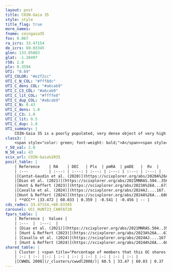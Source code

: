 ```yaml
---
layout: post
title: COIN-Gaia 35
style: style
title_flag: true
more_names: 
fname: coingaia35
fov: 0.067
ra_icrs: 33.47154
de_icrs: 60.03345
glon: 133.05883
glat: -1.20497
r50: 2.0
plx: 0.3594
UTI: "0.69"
UTI_COLOR: "#e2f2cc"
UTI_C_N_COL: "#fff8dc"
UTI_C_dens_COL: "#a6cab9"
UTI_C_C3_COL: "#a6cab9"
UTI_C_lit_COL: "#ffffe8"
UTI_C_dup_COL: "#a6cab9"
UTI_C_N: 0.43
UTI_C_dens: 1.0
UTI_C_C3: 1.0
UTI_C_lit: 0.5
UTI_C_dup: 1.0
UTI_summary: |
    COIN-Gaia 35 is a poorly populated, very dense object of very high C3 quality. It is moderately studied in the literature. This object shares a significant percentage of members with a later reported entry.
class3: |
    <span style="color: green; font-weight: bold;">A</span><span style="color: green; font-weight: bold;">A</span>
r_50_val: 2.0
N_50_val: 43
scix_url: COIN-Gaia%2035
posit_table: |
    | Reference    | RA    | DEC   | Plx  | pmRA  | pmDE   |  Rv  |
    | :---         | :---: | :---: | :---: | :---: | :---: | :---: |
    |[Cantat-Gaudin et al. (2020)](https://scixplorer.org/abs/2020A%26A...640A...1C) | 33.472 | 60.039 | 0.341 | -0.526 | -0.396 | -- |
    |[Dias et al. (2021)](https://scixplorer.org/abs/2021MNRAS.504..356D) | 33.473 | 60.044 | 0.342 | -0.523 | -0.377 | -- |
    |[Hunt & Reffert (2023)](https://scixplorer.org/abs/2023A%26A...673A.114H) | 33.46 | 60.032 | 0.372 | -0.548 | -0.455 | -- |
    |[Cavallo et al. (2024)](https://scixplorer.org/abs/2024AJ....167...12C) | 33.493 | 60.039 | 0.374 | -- | -- | -- |
    |[Hunt & Reffert (2024)](https://scixplorer.org/abs/2024A%26A...686A..42H) | 33.46 | 60.032 | 0.372 | -0.548 | -0.455 | -- |
    | **UCC** |33.472 | 60.033 | 0.359 | -0.541 | -0.456 | -- | 
cds_radec: 33.47154,+60.03345
carousel: UCC_HUNT23_CANTAT20
fpars_table: |
    | Reference |  Values |
    | :---  |  :---:  |
    | [Dias et al. (2021)](https://scixplorer.org/abs/2021MNRAS.504..356D) | `Av=2.726, Dist=2354, logage=7.013, [Fe/H]=-0.14` |
    | [Hunt & Reffert (2023)](https://scixplorer.org/abs/2023A%26A...673A.114H) | `AV50=2.774, diffAV50=0.476, MOD50=12.03, logAge50=7.734` |
    | [Cavallo et al. (2024)](https://scixplorer.org/abs/2024AJ....167...12C) | `AV50=3.04, dMod50=12.12, logAge50=7.59, [Fe/H]50=0.2` |
    | [Hunt & Reffert (2024)](https://scixplorer.org/abs/2024A%26A...686A..42H) | `MassJ=364.091` |
shared_table: |
    | Cluster | <span title="Percentage of members that this OC shares with the ones listed">%</span>   | RA   | DEC   | Plx   | pmRA  | pmDE  | Rv | UTI |
    | :-: | :-: |:-: | :-: | :-: | :-: | :-: | :-: | :-: |
    |[CWWDL 2008](/_clusters/cwwdl2008/)| 60.5 | 33.47 | 60.03 | 0.37 | -0.54 | -0.42 | -- |0.0 |
---
```

